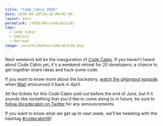 ```yaml
---
title: "Code Cabin 2016"
date: 2016-08-28T10:18:00+01:00
layout: post
permalink: /2016/08/codecabin16/
tags:
  - Code Cabin
  - Umbraco
  - Retreat
image: /assets/media/codecabin16.png
---
```


Next weekend will be the inauguration of [Code Cabin](http://codecab.in). If you haven't heard about Code Cabin yet, it's a weekend retreat for 20 developers; a chance to get together share ideas and hack some code.

If you want to know more about the backstory, [watch the uHangout episode](https://youtu.be/X4J2Qkqhhpw) when [Matt](https://twitter.com/mattbrailsford) announced it back in April.

All the tickets for this Code Cabin sold out before the end of June, but if it sounds like something that you'd like to come along to in future, be sure to [follow @codecabin on Twitter](https://twitter.com/codecabin) for any announcements.

If you want to know what we get up to next week, we'll be tweeting with the hashtag [#codecabin16](https://twitter.com/hashtag/codecabin16)!
